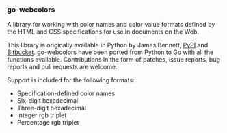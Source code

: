 ### go-webcolors

A library for working with color names and color value formats defined by the HTML and CSS specifications for use in documents on the Web.

This library is originally available in Python by James Bennett, [PyPI] and [Bitbucket]. go-webcolors have been ported from Python to Go with all the functions available. Contributions in the form of patches, issue reports, bug reports and pull requests are welcome. 

Support is included for the following formats:

- Specification-defined color names
- Six-digit hexadecimal
- Three-digit hexadecimal
- Integer rgb triplet
- Percentage rgb triplet

[PyPI]: https://pypi.python.org/pypi/webcolors/1.4
[Bitbucket]: http://www.bitbucket.org/ubernostrum/webcolors/overview/
